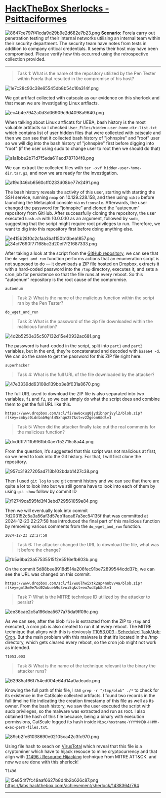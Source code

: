 # [HackTheBox Sherlocks - Psittaciformes](https://app.hackthebox.com/sherlocks/Psittaciformes)
![8647ce797f41cda9d29b9e2d682e7b23.png](/_resources/8647ce797f41cda9d29b9e2d682e7b23.png)
**Scenario:**
Forela carry out penetration testing of their internal networks utilising an internal team within their security department. The security team have notes from tests in addition to company critical credentials. It seems their host may have been compromised. Please verify how this occurred using the retrospective collection provided.

* * *
>Task 1: What is the name of the repository utilized by the Pen Tester within Forela that resulted in the compromise of his host?

![1e7c28c93c38e65545db8b54c10a314f.png](/_resources/1e7c28c93c38e65545db8b54c10a314f.png)

We got artifact collected with catscale as our evidence on this sherlock and that mean we are investigating Linux artfiacts.

![ec4b4e7942a0d3d06909c9d4098a9640.png](/_resources/ec4b4e7942a0d3d06909c9d4098a9640.png)

When talking about Linux artficats for UEBA, bash history is the most valuable artifacts so I checked `User_Files/hidden-user-home-dir-list.txt` which contains list of user hidden files that were collected with catscale and then we can see that it collected bash history of "johnspire" and "root" user so we will dig into the bash history of "johnspire" first before digging into "root" (if the user using sudo to change user to root then we should do that)

![a1a1bbe2b71d7f5eda611acd787184f8.png](/_resources/a1a1bbe2b71d7f5eda611acd787184f8.png)

We can extract the collected files with `tar -xvf hidden-user-home-dir.tar.gz`, and now we are ready for the investigation.

![a19d346cb6560cff0233d08be77e2491.png](/_resources/a19d346cb6560cff0233d08be77e2491.png)

The bash history reveals the activity of this user, starting with starting the SSH service, running `nmap` on 10.129.228.158, and then using `nikto` before launching the Metasploit console via `msfconsole`. Afterwards, the user changed the password for “johnspire” and cloned the “autoenum” repository from GitHub. After successfully cloning the repository, the user executed `bash.sh` with 10.0.0.10 as an argument, followed by `sudo`, suggesting that the script might require root privileges to run. Therefore, we want to dig into this repository first before doing anything else.

![e415b28f0c2cfaa3ba1150b13bea1857.png](/_resources/e415b28f0c2cfaa3ba1150b13bea1857.png)
![34cf7690f77168bc2d20ef7f21687333.png](/_resources/34cf7690f77168bc2d20ef7f21687333.png)

After taking a look at the script from the [GitHub repository](https://github.com/pttemplates/autoenum/blob/main/enum.sh), we can see that the `do_wget_and_run` function performs actions that an enumeration script is not supposed to do — it downloads a ZIP file hosted on Dropbox, extracts it with a hard-coded password into the `/tmp` directory, executes it, and sets a cron job for persistence so that the file runs at every reboot. So this “autoenum” repository is the root cause of the compromise.

```
autoenum
```

>Task 2: What is the name of the malicious function within the script ran by the Pen Tester?
```
do_wget_and_run
```

>Task 3: What is the password of the zip file downloaded within the malicious function?

![4d2b5253e35c507132d15e40932ac681.png](/_resources/4d2b5253e35c507132d15e40932ac681.png)

The password is hard-coded in the script, split into `part1` and `part2` variables, but in the end, they’re concatenated and decoded with `base64 -d`. We can do the same to get the password for this ZIP file right here.

```
superhacker
```

>Task 4: What is the full URL of the file downloaded by the attacker?

![47e3339dd93108d139bb3e8f031a8670.png](/_resources/47e3339dd93108d139bb3e8f031a8670.png)

The full URL used to download the ZIP file is also separated into two variables, `f1` and `f2`, so we can simply do what the script does and combine them to get the full URL like this.

```
https://www.dropbox.com/scl/fi/uw8oxug0jydibnorjvyl2/blob.zip?rlkey=zmbys0idnbab9qnl45xhqn257&st=v22geon6&dl=1
```

>Task 5: When did the attacker finally take out the real comments for the malicious function?

![dcdb1f7f1fb9f6fbb0ae7f52715c8a44.png](/_resources/dcdb1f7f1fb9f6fbb0ae7f52715c8a44.png)

From the question, it’s suggested that this script was not malicious at first, so we need to look into the Git history. For that, I will first clone the repository.

![957c31927205ad713b102bdab1427c38.png](/_resources/957c31927205ad713b102bdab1427c38.png)

Then I used `git log` to see git commit history and we can see that there are quite a lot to look into but we still gonna have to look into each of them by using `git show` follow by commit ID

![f12749ca595fd3f43ebd729561059e84.png](/_resources/f12749ca595fd3f43ebd729561059e84.png)

Then we will eventually look into commit 7d203152c5a3a56af3d57eb1faca67a3ec54135f that was committed at 2024-12-23 22:27:58 has introduced the final part of this malicious function by removing various comments from the `do_wget_and_run` function.

```
2024-12-23 22:27:58
```

>Task 6: The attacker changed the URL to download the file, what was it before the change?

![fb5a6ba23a57535515f2e5516efb603b.png](/_resources/fb5a6ba23a57535515f2e5516efb603b.png)

On the commit 5d88bee8918d514a206fec91be72899544cdd37b, we can see the URL was changed on this commit.

```
https://www.dropbox.com/scl/fi/wu0lhwixtk2ap4nnbvv4a/blob.zip?rlkey=gmt8m9e7bd02obueh9q3voi5q&st=em7ud3pb&dl=1
```

>Task 7: What is the MITRE technique ID utilized by the attacker to persist?

![ee36cae2c5a196dea5677a75da9ff09c.png](/_resources/ee36cae2c5a196dea5677a75da9ff09c.png)

As we can see, after the blob `file` is extracted from the ZIP to `/tmp` and executed, a cron job is also created to run it at every reboot. The MITRE technique that aligns with this is obviously [T1053.003 : Scheduled Task/Job: Cron](https://attack.mitre.org/techniques/T1053/003/). But the main problem with this malware is that it’s located in the /tmp directory, which gets cleared every reboot, so the cron job might not work as intended.

```
T1053.003
```

>Task 8: What is the name of the technique relevant to the binary the attacker runs?

![62985af66f754ed004e64d14a0adeadc.png](/_resources/62985af66f754ed004e64d14a0adeadc.png)

Knowing the full path of this file, I ran `grep -r "/tmp/blob" ./*` to check for its existence in the CatScale collected artifacts. I found two records in the full timeline file indicating the creation timestamp of this file as well as its owner. From the bash history, we saw the user executed the script with sudo privileges, so the malware was extracted and run as root. I also obtained the hash of this file because, being a binary with execution permissions, CatScale logged its hash inside `Misc/hostname-YYYYMMDD-HHMM-exec-perm-files.txt`.

![89cb2fe61038690e02105ca42c3fc970.png](/_resources/89cb2fe61038690e02105ca42c3fc970.png)

Using file hash to seach on [VirusTotal](https://www.virustotal.com/gui/file/b0e1ae6d73d656b203514f498b59cbcf29f067edf6fbd3803a3de7d21960848d/detection) which reveal that this file is a cryptominer which have to hijack resouce to mine cryptocurrency and that align with [T1496 : Resource Hijacking](https://attack.mitre.org/techniques/T1496/) technique from MITRE ATT&CK. and now we are done with this sherlock!

```
T1496
```

![15e854f7fc49aaf6627b8d4b2b626c87.png](/_resources/15e854f7fc49aaf6627b8d4b2b626c87.png)
https://labs.hackthebox.com/achievement/sherlock/1438364/764
* * *